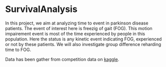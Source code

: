# SurvivalAnalysis 
In this project, we aim at analyzing time to event in parkinson disease patients. The event of interest here is freezig of gait (FOG). This motion impairement event is most of the time experienced by people in this population. Here the status is any kinetic event indicating FOG, experienced or not by these patients. We will also investigate group difference reharding time to FOG.

Data has been gather from competition data on [kaggle](https://www.kaggle.com/competitions/tlvmc-parkinsons-freezing-gait-prediction#:~:text=Research%20Code%20Competition-,Parkinson%27s,-Freezing%20of%20Gait). 
 



